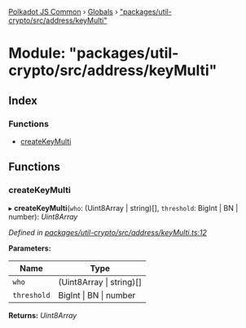 [Polkadot JS Common](../README.md) › [Globals](../globals.md) › ["packages/util-crypto/src/address/keyMulti"](_packages_util_crypto_src_address_keymulti_.md)

# Module: "packages/util-crypto/src/address/keyMulti"

## Index

### Functions

* [createKeyMulti](_packages_util_crypto_src_address_keymulti_.md#createkeymulti)

## Functions

###  createKeyMulti

▸ **createKeyMulti**(`who`: (Uint8Array | string)[], `threshold`: BigInt | BN | number): *Uint8Array*

*Defined in [packages/util-crypto/src/address/keyMulti.ts:12](https://github.com/polkadot-js/common/blob/e7c665e5/packages/util-crypto/src/address/keyMulti.ts#L12)*

**Parameters:**

Name | Type |
------ | ------ |
`who` | (Uint8Array &#124; string)[] |
`threshold` | BigInt &#124; BN &#124; number |

**Returns:** *Uint8Array*
